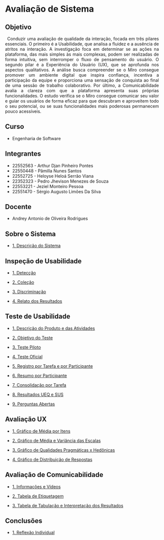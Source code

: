 # Avaliação de Sistema

## Objetivo
<div align="justify">
  
&ensp;Conduzir uma avaliação de qualidade da interação, focada em três pilares essenciais. O primeiro é a Usabilidade, que analisa a fluidez e a ausência de atritos na interação. A investigação foca em determinar se as ações na plataforma, das mais simples às mais complexas, podem ser realizadas de forma intuitiva, sem interromper o fluxo de pensamento do usuário. O segundo pilar é a Experiência do Usuário (UX), que se aprofunda nos aspectos qualitativos. A análise busca compreender se o Miro consegue promover um ambiente digital que inspira confiança, incentiva a participação da equipe e proporciona uma sensação de conquista ao final de uma sessão de trabalho colaborativo. Por último, a Comunicabilidade avalia a clareza com que a plataforma apresenta suas próprias funcionalidades. O estudo verifica se o Miro consegue comunicar seu valor e guiar os usuários de forma eficaz para que descubram e aproveitem todo o seu potencial, ou se suas funcionalidades mais poderosas permanecem pouco acessíveis.

</div>

## Curso
- Engenharia de Software

## Integrantes 
- 22552563 - Arthur Djan Pinheiro Pontes
- 22550448 - Pâmilla Nunes Santos
- 22552725 - Heloyse Heloá Serrão Viana
- 22352323 - Pedro Jhevison Menezes de Souza
- 22553221 - Jeziel Monteiro Pessoa
- 22551470 - Sérgio Augusto Limões Da Silva


## Docente

- Andrey Antonio de Oliveira Rodrigues


## Sobre o Sistema

- [1. Descrição do Sistema](https://github.com/jeziel-monteiro/IHC/blob/main/TP1-IHC/1-Descricao-Sistema.md)

## Inspeção de Usabilidade

- [1. Detecção](https://github.com/jeziel-monteiro/IHC/blob/main/TP1-IHC/2-Inspecao-Usabilidade.md)

- [2. Coleção](https://github.com/jeziel-monteiro/IHC/blob/main/TP1-IHC/2-Inspecao-Usabilidade.md)

- [3. Discriminação](https://github.com/jeziel-monteiro/IHC/blob/main/TP1-IHC/2-Inspecao-Usabilidade.md)

- [4. Relato dos Resultados](https://github.com/jeziel-monteiro/IHC/blob/main/TP1-IHC/2-Inspecao-Usabilidade.md)

## Teste de Usabilidade

- [1. Descrição do Produto e das Atividades](https://github.com/jeziel-monteiro/IHC/blob/main/TP1-IHC/3-Teste-de-usabilidade.md)

- [2. Objetivo do Teste](https://github.com/jeziel-monteiro/IHC/blob/main/TP1-IHC/3-Teste-de-usabilidade.md)

- [3. Teste Piloto](https://github.com/jeziel-monteiro/IHC/blob/main/TP1-IHC/3-Teste-de-usabilidade.md)

- [4. Teste Oficial](https://github.com/jeziel-monteiro/IHC/blob/main/TP1-IHC/3-Teste-de-usabilidade.md)

- [5. Registro por Tarefa e por Participante](https://github.com/jeziel-monteiro/IHC/blob/main/TP1-IHC/3-Teste-de-usabilidade.md)

- [6. Resumo por Participante](https://github.com/jeziel-monteiro/IHC/blob/main/TP1-IHC/3-Teste-de-usabilidade.md)

- [7. Consolidação por Tarefa](https://github.com/jeziel-monteiro/IHC/blob/main/TP1-IHC/3-Teste-de-usabilidade.md)

- [8. Resultados UEQ e SUS](https://github.com/jeziel-monteiro/IHC/blob/main/TP1-IHC/3-Teste-de-usabilidade.md)

- [9. Perguntas Abertas](https://github.com/jeziel-monteiro/IHC/blob/main/TP1-IHC/3-Teste-de-usabilidade.md)


## Avaliação UX

- [1. Gráfico de Média por Itens](https://github.com/jeziel-monteiro/IHC/blob/main/TP1-IHC/4-Avalia%C3%A7%C3%A3o-UX.md)

- [2. Gráfico de Média e Variância das Escalas](https://github.com/jeziel-monteiro/IHC/blob/main/TP1-IHC/4-Avalia%C3%A7%C3%A3o-UX.md)

- [3. Gráfico de Qualidades Pragmáticas x Hedônicas](https://github.com/jeziel-monteiro/IHC/blob/main/TP1-IHC/4-Avalia%C3%A7%C3%A3o-UX.md)

- [4. Gráfico de Distribuição de Respostas](https://github.com/jeziel-monteiro/IHC/blob/main/TP1-IHC/4-Avalia%C3%A7%C3%A3o-UX.md)

## Avaliação de Comunicabilidade

- [1. Informações e Vídeos](https://github.com/jeziel-monteiro/IHC/blob/main/TP1-IHC/5-Avaliacao-Comunicabilidade.md)

- [2. Tabela de Etiquetagem](https://github.com/jeziel-monteiro/IHC/blob/main/TP1-IHC/5-Avaliacao-Comunicabilidade.md)

- [3. Tabela de Tabulação e Interpretação dos Resultados](https://github.com/jeziel-monteiro/IHC/blob/main/TP1-IHC/5-Avaliacao-Comunicabilidade.md)

## Conclusões

- [1. Reflexão Individual](https://github.com/jeziel-monteiro/IHC/blob/main/TP1-IHC/6-Conclusoes.md)
